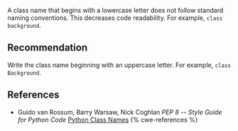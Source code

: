 A class name that begins with a lowercase letter does not follow standard naming conventions. This decreases code readability. For example, `class background`.


## Recommendation
Write the class name beginning with an uppercase letter. For example, `class Background`.


## References
* Guido van Rossum, Barry Warsaw, Nick Coghlan *PEP 8 -- Style Guide for Python Code* [Python Class Names](https://www.python.org/dev/peps/pep-0008/#class-names)
{% cwe-references %}
